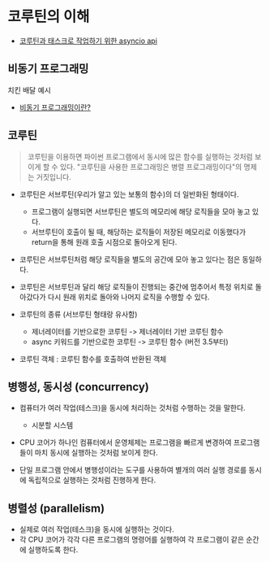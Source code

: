 # 코루틴의 이해

- [코루틴과 태스크로 작업하기 위한 asyncio api](https://docs.python.org/ko/3/library/asyncio-task.html)

## 비동기 프로그래밍

치킨 배달 예시

- [비동기 프로그래밍이란?](https://developer.mozilla.org/ko/docs/Learn/JavaScript/Asynchronous/Concepts)

## 코루틴

> 코루틴을 이용하면 파이썬 프로그램에서 동시에 많은 함수를 실행하는 것처럼 보이게 할 수 있다.
> "코루틴을 사용한 프로그래밍은 병렬 프로그래밍이다"의 명제는 거짓입니다.

- 코루틴은 서브루틴(우리가 알고 있는 보통의 함수)의 더 일반화된 형태이다.

  - 프로그램이 실행되면 서브루틴은 별도의 메모리에 해당 로직들을 모아 놓고 있다.
  - 서브루틴이 호출이 될 때, 해당하는 로직들이 저장된 메모리로 이동했다가 return을 통해 원래 호출 시점으로 돌아오게 된다.

- 코루틴은 서브루틴처럼 해당 로직들을 별도의 공간에 모아 놓고 있다는 점은 동일하다.

- 코루틴은 서브루틴과 달리 해당 로직들이 진행되는 중간에 멈추어서 특정 위치로 돌아갔다가 다시 원래 위치로 돌아와 나머지 로직을 수행할 수 있다.

- 코루틴의 종류 (서브루틴 형태랑 유사함)

  - 제너레이터를 기반으로한 코루틴 -> 제너레이터 기반 코루틴 함수
  - async 키워드를 기반으로한 코루틴 -> 코루틴 함수 (버전 3.5부터)

- 코루틴 객체 : 코루틴 함수를 호출하여 반환된 객체

## 병행성, 동시성 (concurrency)

- 컴퓨터가 여러 작업(테스크)을 동시에 처리하는 것처럼 수행하는 것을 말한다.

  - 시분할 시스템

- CPU 코어가 하나인 컴퓨터에서 운영체제는 프로그램을 빠르게 변경하여 프로그램들이 마치 동시에 실행하는 것처럼 보이게 한다.

- 단일 프로그램 안에서 병행성이라는 도구를 사용하여 별개의 여러 실행 경로를 동시에 독립적으로 실행하는 것처럼 진행하게 한다.

## 병렬성 (parallelism)

- 실제로 여러 작업(테스크)을 동시에 실행하는 것이다.
- 각 CPU 코어가 각각 다른 프로그램의 명령어를 실행하여 각 프로그램이 같은 순간에 실행하도록 한다.
